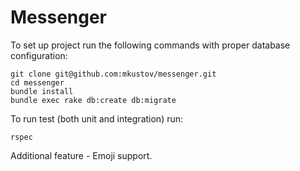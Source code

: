 # Messenger

To set up project run the following commands with proper database configuration:
```
git clone git@github.com:mkustov/messenger.git
cd messenger
bundle install
bundle exec rake db:create db:migrate
```
To run test (both unit and integration) run:
```
rspec
```

Additional feature - Emoji support.
